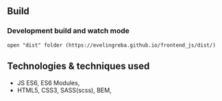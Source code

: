 ## Build
### Development build and watch mode
``open "dist" folder (https://evelingreba.github.io/frontend_js/dist/)``

## Technologies & techniques used
* JS ES6, ES6 Modules,
* HTML5, CSS3, SASS(scss), BEM,

